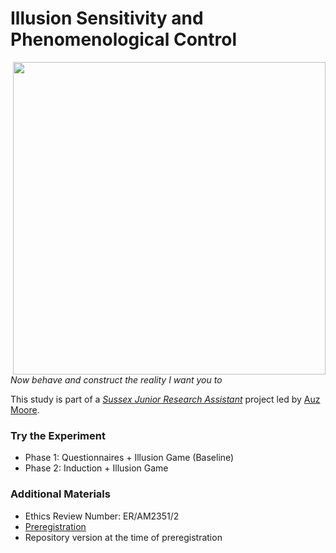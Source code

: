 # Illusion Sensitivity and Phenomenological Control

<img align="right" height="500" src="https://i.imgur.com/tGcP1eh.png">

*Now behave and construct the reality I want you to*

This study is part of a [*Sussex Junior Research Assistant*](https://realitybending.github.io/jobs/assistant/) project led by [Auz Moore](https://github.com/AuzMoore).


### Try the Experiment

- Phase 1: Questionnaires + Illusion Game (Baseline)
- Phase 2: Induction + Illusion Game

### Additional Materials

- Ethics Review Number: ER/AM2351/2 
- [Preregistration](https://osf.io/r6x9c)
- Repository version at the time of preregistration

